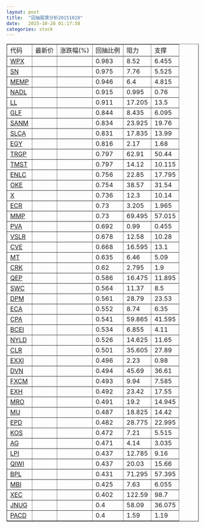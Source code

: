 ```yaml
---
layout: post
title:  "回抽股票分析20151028"
date:   2015-10-28 01:17:58
categories: stock
---
```

<script type="text/javascript">
var stockList = []
stockList.push('gb_wpx');
stockList.push('gb_sn');
stockList.push('gb_memp');
stockList.push('gb_nadl');
stockList.push('gb_ll');
stockList.push('gb_glf');
stockList.push('gb_sanm');
stockList.push('gb_slca');
stockList.push('gb_egy');
stockList.push('gb_trgp');
stockList.push('gb_tmst');
stockList.push('gb_enlc');
stockList.push('gb_oke');
stockList.push('gb_x');
stockList.push('gb_ecr');
stockList.push('gb_mmp');
stockList.push('gb_pva');
stockList.push('gb_vslr');
stockList.push('gb_cve');
stockList.push('gb_mt');
stockList.push('gb_crk');
stockList.push('gb_qep');
stockList.push('gb_swc');
stockList.push('gb_dpm');
stockList.push('gb_eca');
stockList.push('gb_cpa');
stockList.push('gb_bcei');
stockList.push('gb_nyld');
stockList.push('gb_clr');
stockList.push('gb_exxi');
stockList.push('gb_dvn');
stockList.push('gb_fxcm');
stockList.push('gb_exh');
stockList.push('gb_mro');
stockList.push('gb_mu');
stockList.push('gb_epd');
stockList.push('gb_kos');
stockList.push('gb_ag');
stockList.push('gb_lpi');
stockList.push('gb_qiwi');
stockList.push('gb_bpl');
stockList.push('gb_mbi');
stockList.push('gb_xec');
stockList.push('gb_jnug');
stockList.push('gb_pacd');
</script>
<table border="1">
 <tr>
 <td>代码</td>
 <td>最新价</td>
 <td>涨跌幅(%)</td>
 <td>回抽比例</td>
 <td>阻力</td>
 <td>支撑</td>
</tr>
  <tr id="wpx">
  <td><a href="http://stock.finance.sina.com.cn/usstock/quotes/WPX.html" target="_blank">WPX</a></td><td></td><td></td><td>0.983</td><td>8.52</td><td>6.455</td></tr>
  <tr id="sn">
  <td><a href="http://stock.finance.sina.com.cn/usstock/quotes/SN.html" target="_blank">SN</a></td><td></td><td></td><td>0.975</td><td>7.76</td><td>5.525</td></tr>
  <tr id="memp">
  <td><a href="http://stock.finance.sina.com.cn/usstock/quotes/MEMP.html" target="_blank">MEMP</a></td><td></td><td></td><td>0.946</td><td>6.4</td><td>4.815</td></tr>
  <tr id="nadl">
  <td><a href="http://stock.finance.sina.com.cn/usstock/quotes/NADL.html" target="_blank">NADL</a></td><td></td><td></td><td>0.915</td><td>0.995</td><td>0.76</td></tr>
  <tr id="ll">
  <td><a href="http://stock.finance.sina.com.cn/usstock/quotes/LL.html" target="_blank">LL</a></td><td></td><td></td><td>0.911</td><td>17.205</td><td>13.5</td></tr>
  <tr id="glf">
  <td><a href="http://stock.finance.sina.com.cn/usstock/quotes/GLF.html" target="_blank">GLF</a></td><td></td><td></td><td>0.844</td><td>8.435</td><td>6.095</td></tr>
  <tr id="sanm">
  <td><a href="http://stock.finance.sina.com.cn/usstock/quotes/SANM.html" target="_blank">SANM</a></td><td></td><td></td><td>0.834</td><td>23.925</td><td>19.76</td></tr>
  <tr id="slca">
  <td><a href="http://stock.finance.sina.com.cn/usstock/quotes/SLCA.html" target="_blank">SLCA</a></td><td></td><td></td><td>0.831</td><td>17.835</td><td>13.99</td></tr>
  <tr id="egy">
  <td><a href="http://stock.finance.sina.com.cn/usstock/quotes/EGY.html" target="_blank">EGY</a></td><td></td><td></td><td>0.816</td><td>2.17</td><td>1.68</td></tr>
  <tr id="trgp">
  <td><a href="http://stock.finance.sina.com.cn/usstock/quotes/TRGP.html" target="_blank">TRGP</a></td><td></td><td></td><td>0.797</td><td>62.91</td><td>50.44</td></tr>
  <tr id="tmst">
  <td><a href="http://stock.finance.sina.com.cn/usstock/quotes/TMST.html" target="_blank">TMST</a></td><td></td><td></td><td>0.797</td><td>14.12</td><td>10.115</td></tr>
  <tr id="enlc">
  <td><a href="http://stock.finance.sina.com.cn/usstock/quotes/ENLC.html" target="_blank">ENLC</a></td><td></td><td></td><td>0.756</td><td>22.85</td><td>17.795</td></tr>
  <tr id="oke">
  <td><a href="http://stock.finance.sina.com.cn/usstock/quotes/OKE.html" target="_blank">OKE</a></td><td></td><td></td><td>0.754</td><td>38.57</td><td>31.54</td></tr>
  <tr id="x">
  <td><a href="http://stock.finance.sina.com.cn/usstock/quotes/X.html" target="_blank">X</a></td><td></td><td></td><td>0.736</td><td>12.3</td><td>10.14</td></tr>
  <tr id="ecr">
  <td><a href="http://stock.finance.sina.com.cn/usstock/quotes/ECR.html" target="_blank">ECR</a></td><td></td><td></td><td>0.73</td><td>3.205</td><td>1.965</td></tr>
  <tr id="mmp">
  <td><a href="http://stock.finance.sina.com.cn/usstock/quotes/MMP.html" target="_blank">MMP</a></td><td></td><td></td><td>0.73</td><td>69.495</td><td>57.015</td></tr>
  <tr id="pva">
  <td><a href="http://stock.finance.sina.com.cn/usstock/quotes/PVA.html" target="_blank">PVA</a></td><td></td><td></td><td>0.692</td><td>0.99</td><td>0.455</td></tr>
  <tr id="vslr">
  <td><a href="http://stock.finance.sina.com.cn/usstock/quotes/VSLR.html" target="_blank">VSLR</a></td><td></td><td></td><td>0.678</td><td>12.58</td><td>10.28</td></tr>
  <tr id="cve">
  <td><a href="http://stock.finance.sina.com.cn/usstock/quotes/CVE.html" target="_blank">CVE</a></td><td></td><td></td><td>0.668</td><td>16.595</td><td>13.1</td></tr>
  <tr id="mt">
  <td><a href="http://stock.finance.sina.com.cn/usstock/quotes/MT.html" target="_blank">MT</a></td><td></td><td></td><td>0.635</td><td>6.46</td><td>5.09</td></tr>
  <tr id="crk">
  <td><a href="http://stock.finance.sina.com.cn/usstock/quotes/CRK.html" target="_blank">CRK</a></td><td></td><td></td><td>0.62</td><td>2.795</td><td>1.9</td></tr>
  <tr id="qep">
  <td><a href="http://stock.finance.sina.com.cn/usstock/quotes/QEP.html" target="_blank">QEP</a></td><td></td><td></td><td>0.586</td><td>16.475</td><td>11.895</td></tr>
  <tr id="swc">
  <td><a href="http://stock.finance.sina.com.cn/usstock/quotes/SWC.html" target="_blank">SWC</a></td><td></td><td></td><td>0.564</td><td>11.37</td><td>8.5</td></tr>
  <tr id="dpm">
  <td><a href="http://stock.finance.sina.com.cn/usstock/quotes/DPM.html" target="_blank">DPM</a></td><td></td><td></td><td>0.561</td><td>28.79</td><td>23.53</td></tr>
  <tr id="eca">
  <td><a href="http://stock.finance.sina.com.cn/usstock/quotes/ECA.html" target="_blank">ECA</a></td><td></td><td></td><td>0.552</td><td>8.74</td><td>6.35</td></tr>
  <tr id="cpa">
  <td><a href="http://stock.finance.sina.com.cn/usstock/quotes/CPA.html" target="_blank">CPA</a></td><td></td><td></td><td>0.541</td><td>59.865</td><td>41.595</td></tr>
  <tr id="bcei">
  <td><a href="http://stock.finance.sina.com.cn/usstock/quotes/BCEI.html" target="_blank">BCEI</a></td><td></td><td></td><td>0.534</td><td>6.855</td><td>4.11</td></tr>
  <tr id="nyld">
  <td><a href="http://stock.finance.sina.com.cn/usstock/quotes/NYLD.html" target="_blank">NYLD</a></td><td></td><td></td><td>0.526</td><td>14.625</td><td>11.65</td></tr>
  <tr id="clr">
  <td><a href="http://stock.finance.sina.com.cn/usstock/quotes/CLR.html" target="_blank">CLR</a></td><td></td><td></td><td>0.501</td><td>35.605</td><td>27.89</td></tr>
  <tr id="exxi">
  <td><a href="http://stock.finance.sina.com.cn/usstock/quotes/EXXI.html" target="_blank">EXXI</a></td><td></td><td></td><td>0.496</td><td>2.23</td><td>0.98</td></tr>
  <tr id="dvn">
  <td><a href="http://stock.finance.sina.com.cn/usstock/quotes/DVN.html" target="_blank">DVN</a></td><td></td><td></td><td>0.494</td><td>45.69</td><td>36.61</td></tr>
  <tr id="fxcm">
  <td><a href="http://stock.finance.sina.com.cn/usstock/quotes/FXCM.html" target="_blank">FXCM</a></td><td></td><td></td><td>0.493</td><td>9.94</td><td>7.585</td></tr>
  <tr id="exh">
  <td><a href="http://stock.finance.sina.com.cn/usstock/quotes/EXH.html" target="_blank">EXH</a></td><td></td><td></td><td>0.492</td><td>23.42</td><td>17.55</td></tr>
  <tr id="mro">
  <td><a href="http://stock.finance.sina.com.cn/usstock/quotes/MRO.html" target="_blank">MRO</a></td><td></td><td></td><td>0.491</td><td>19.2</td><td>14.945</td></tr>
  <tr id="mu">
  <td><a href="http://stock.finance.sina.com.cn/usstock/quotes/MU.html" target="_blank">MU</a></td><td></td><td></td><td>0.487</td><td>18.825</td><td>14.42</td></tr>
  <tr id="epd">
  <td><a href="http://stock.finance.sina.com.cn/usstock/quotes/EPD.html" target="_blank">EPD</a></td><td></td><td></td><td>0.482</td><td>28.775</td><td>22.995</td></tr>
  <tr id="kos">
  <td><a href="http://stock.finance.sina.com.cn/usstock/quotes/KOS.html" target="_blank">KOS</a></td><td></td><td></td><td>0.472</td><td>7.21</td><td>5.515</td></tr>
  <tr id="ag">
  <td><a href="http://stock.finance.sina.com.cn/usstock/quotes/AG.html" target="_blank">AG</a></td><td></td><td></td><td>0.471</td><td>4.14</td><td>3.035</td></tr>
  <tr id="lpi">
  <td><a href="http://stock.finance.sina.com.cn/usstock/quotes/LPI.html" target="_blank">LPI</a></td><td></td><td></td><td>0.437</td><td>12.785</td><td>9.16</td></tr>
  <tr id="qiwi">
  <td><a href="http://stock.finance.sina.com.cn/usstock/quotes/QIWI.html" target="_blank">QIWI</a></td><td></td><td></td><td>0.437</td><td>20.03</td><td>15.66</td></tr>
  <tr id="bpl">
  <td><a href="http://stock.finance.sina.com.cn/usstock/quotes/BPL.html" target="_blank">BPL</a></td><td></td><td></td><td>0.431</td><td>71.295</td><td>57.395</td></tr>
  <tr id="mbi">
  <td><a href="http://stock.finance.sina.com.cn/usstock/quotes/MBI.html" target="_blank">MBI</a></td><td></td><td></td><td>0.425</td><td>7.63</td><td>6.055</td></tr>
  <tr id="xec">
  <td><a href="http://stock.finance.sina.com.cn/usstock/quotes/XEC.html" target="_blank">XEC</a></td><td></td><td></td><td>0.402</td><td>122.59</td><td>98.7</td></tr>
  <tr id="jnug">
  <td><a href="http://stock.finance.sina.com.cn/usstock/quotes/JNUG.html" target="_blank">JNUG</a></td><td></td><td></td><td>0.4</td><td>58.09</td><td>36.075</td></tr>
  <tr id="pacd">
  <td><a href="http://stock.finance.sina.com.cn/usstock/quotes/PACD.html" target="_blank">PACD</a></td><td></td><td></td><td>0.4</td><td>1.59</td><td>1.19</td></tr>
</table>
